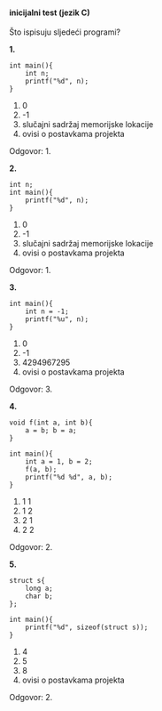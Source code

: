 #### inicijalni test (jezik C)

Što ispisuju sljedeći programi?

**1.**
```
int main(){
	int n;
	printf("%d", n);
}
```

1. 0
2. -1
3. slučajni sadržaj memorijske lokacije
4. ovisi o postavkama projekta

Odgovor: 1.

**2.**
```
int n;
int main(){
	printf("%d", n);
}
```

1. 0
2. -1
3. slučajni sadržaj memorijske lokacije
4. ovisi o postavkama projekta

Odgovor: 1.

**3.** 
```
int main(){
	int n = -1;
	printf("%u", n);
}
```
1. 0
2. -1
3. 4294967295
4. ovisi o postavkama projekta

Odgovor: 3.

**4.**
```
void f(int a, int b){
	a = b; b = a;
}

int main(){
	int a = 1, b = 2;
	f(a, b);
	printf("%d %d", a, b);
}
```
1. 1 1
2. 1 2
3. 2 1
4. 2 2

Odgovor: 2.

**5.** 
```
struct s{
	long a;
	char b;
};

int main(){
	printf("%d", sizeof(struct s));
}
```
1. 4
2. 5
3. 8
4. ovisi o postavkama projekta

Odgovor: 2.
